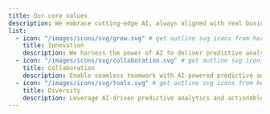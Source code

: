 ```yaml
---
title: Our core values
description: We embrace cutting-edge AI, always aligned with real business outcomes.
list:
  - icon: "/images/icons/svg/grow.svg" # get outline svg icons from here - https://www.svgrepo.com/vectors/security/outlined/
    title: Innovation
    description: We harness the power of AI to deliver predictive analytics and actionable insights, enabling businesses to make smarter, faster, and more confident data-driven decisions.
  - icon: "/images/icons/svg/collaboration.svg" # get outline svg icons from here - https://www.svgrepo.com/vectors/security/outlined/
    title: Collaboration
    description: Enable seamless teamwork with AI-powered predictive analytics and actionable insights—helping your team align, share knowledge, and make smarter, data-driven decisions together.
  - icon: "/images/icons/svg/tools.svg" # get outline svg icons from here - https://www.svgrepo.com/vectors/security/outlined/
    title: Diversity
    description: Leverage AI-driven predictive analytics and actionable insights that embrace diverse data sources and perspectives—empowering your organization to make smarter, more inclusive, data-driven decisions.
---
```

